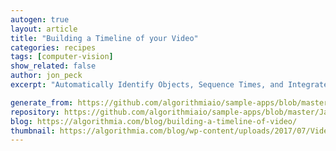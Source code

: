 ```yaml
---
autogen: true
layout: article
title: "Building a Timeline of your Video"
categories: recipes
tags: [computer-vision]
show_related: false
author: jon_peck
excerpt: "Automatically Identify Objects, Sequence Times, and Integrate with Timeline.js"

generate_from: https://github.com/algorithmiaio/sample-apps/blob/master/JavaScript/video-metadata/README.md
repository: https://github.com/algorithmiaio/sample-apps/blob/master/JavaScript/video-metadata
blog: https://algorithmia.com/blog/building-a-timeline-of-video/
thumbnail: https://algorithmia.com/blog/wp-content/uploads/2017/07/Video-to-Timeline-metadata-pipeline.png
---
```

